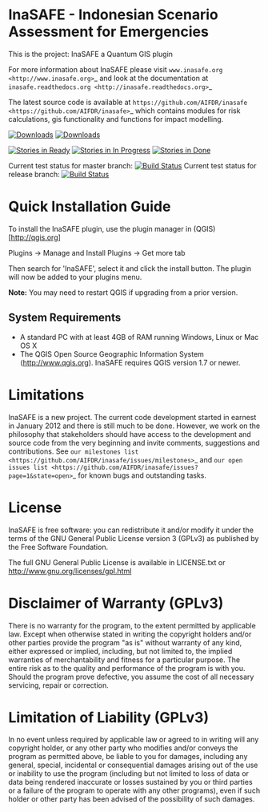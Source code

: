 

InaSAFE - Indonesian Scenario Assessment for Emergencies
========================================================

This is the project: InaSAFE a Quantum GIS plugin

For more information about InaSAFE please visit
`www.inasafe.org <http://www.inasafe.org>`_ and look at the documentation at
`inasafe.readthedocs.org <http://inasafe.readthedocs.org>`_

The latest source code is available at
`https://github.com/AIFDR/inasafe <https://github.com/AIFDR/inasafe>`_
which contains modules for risk calculations, gis functionality and functions
for impact modelling.

[![Downloads](https://pypip.in/d/python-safe/badge.png)](https://crate.io/packages/python-safe)
[![Downloads](https://pypip.in/v/python-safe/badge.png)](https://crate.io/packages/python-safe)

[![Stories in Ready](https://badge.waffle.io/AIFDR/inasafe.png?label=ready)](http://waffle.io/AIFDR/inasafe)
[![Stories in In Progress](https://badge.waffle.io/AIFDR/inasafe.png?label=ready)](http://waffle.io/AIFDR/inasafe)
[![Stories in Done](https://badge.waffle.io/AIFDR/inasafe.png?label=ready)](http://waffle.io/AIFDR/inasafe)

Current test status for master branch: [![Build Status](http://jenkins.inasafe.org/job/inasafe-qgis2/badge/icon)](http://jenkins.inasafe.org/job/inasafe-qgis2/)
Current test status for release branch: [![Build Status](http://jenkins.inasafe.org/buildStatus/icon?job=inasafe-release-qgis1)](http://jenkins.inasafe.org/job/inasafe-release-qgis1/)


Quick Installation Guide
========================

To install the InaSAFE plugin, use the plugin manager in (QGIS)[http://qgis.org]

  Plugins -> Manage and Install Plugins -> Get more tab

Then search for 'InaSAFE', select it and click the install button.
The plugin will now be added to your plugins menu.

**Note:** You may need to restart QGIS if upgrading from a prior version.


System Requirements
-------------------

 - A standard PC with at least 4GB of RAM running Windows, Linux or Mac OS X
 - The QGIS Open Source Geographic Information System (http://www.qgis.org).
   InaSAFE requires QGIS version 1.7 or newer.

Limitations
===========

InaSAFE is a new project. The current code development started in
earnest in January 2012 and there is still much to be done.  However,
we work on the philosophy that stakeholders should have access to the
development and source code from the very beginning and invite
comments, suggestions and contributions.  See
`our milestones list <https://github.com/AIFDR/inasafe/issues/milestones>`_ and
`our open issues list <https://github.com/AIFDR/inasafe/issues?page=1&state=open>`_ 
for known bugs and outstanding tasks.


License
=======

InaSAFE is free software: you can redistribute it and/or modify it
under the terms of the GNU General Public License version 3 (GPLv3) as
published by the Free Software Foundation.

The full GNU General Public License is available in LICENSE.txt or
http://www.gnu.org/licenses/gpl.html


Disclaimer of Warranty (GPLv3)
==============================

There is no warranty for the program, to the extent permitted by
applicable law. Except when otherwise stated in writing the copyright
holders and/or other parties provide the program "as is" without warranty
of any kind, either expressed or implied, including, but not limited to,
the implied warranties of merchantability and fitness for a particular
purpose. The entire risk as to the quality and performance of the program
is with you. Should the program prove defective, you assume the cost of
all necessary servicing, repair or correction.


Limitation of Liability (GPLv3)
===============================

In no event unless required by applicable law or agreed to in writing
will any copyright holder, or any other party who modifies and/or conveys
the program as permitted above, be liable to you for damages, including any
general, special, incidental or consequential damages arising out of the
use or inability to use the program (including but not limited to loss of
data or data being rendered inaccurate or losses sustained by you or third
parties or a failure of the program to operate with any other programs),
even if such holder or other party has been advised of the possibility of
such damages.



